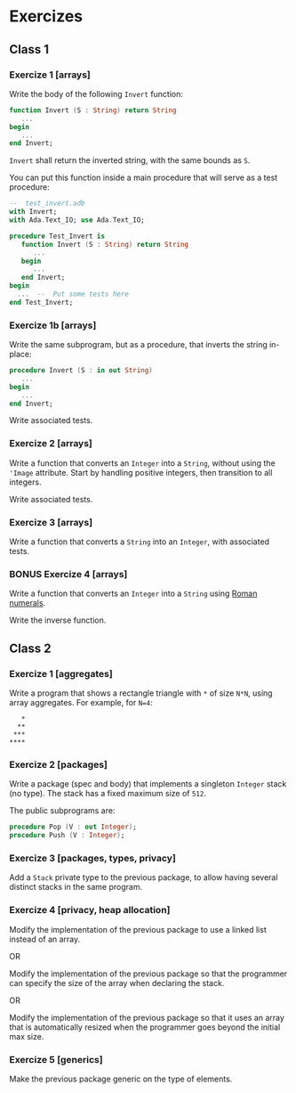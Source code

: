 Exercizes
=========

Class 1
-------

### Exercize 1 [arrays]

Write the body of the following `Invert` function:

```ada
function Invert (S : String) return String
   ...
begin
   ...
end Invert;
```

`Invert` shall return the inverted string, with the same bounds as `S`.

You can put this function inside a main procedure that will serve as a test procedure:

```ada
--  test_invert.adb
with Invert;
with Ada.Text_IO; use Ada.Text_IO;

procedure Test_Invert is
   function Invert (S : String) return String
      ...
   begin
      ...
   end Invert;
begin
  ...  --  Put some tests here
end Test_Invert;
```

### Exercize 1b [arrays]

Write the same subprogram, but as a procedure, that inverts the string in-place:

```ada
procedure Invert (S : in out String)
   ...
begin
   ...
end Invert;
```

Write associated tests.

### Exercize 2 [arrays]

Write a function that converts an `Integer` into a `String`, without using the
`'Image` attribute. Start by handling positive integers, then transition to all
integers.

Write associated tests.

### Exercize 3 [arrays]

Write a function that converts a `String` into an `Integer`, with associated
tests.

### BONUS Exercize 4 [arrays]

Write a function that converts an `Integer` into a `String` using
[Roman numerals](https://en.wikipedia.org/wiki/Roman_numerals).

Write the inverse function.

Class 2
-------

### Exercize 1 [aggregates]

Write a program that shows a rectangle triangle with `*` of size `N*N`, using
array aggregates. For example, for `N=4`:

~~~
   *
  **
 ***
****
~~~

### Exercize 2 [packages]

Write a package (spec and body) that implements a singleton `Integer` stack (no
type). The stack has a fixed maximum size of `512`.

The public subprograms are:

```ada
procedure Pop (V : out Integer);
procedure Push (V : Integer);
```

### Exercize 3 [packages, types, privacy]

Add a `Stack` private type to the previous package, to allow having several
distinct stacks in the same program.

### Exercize 4 [privacy, heap allocation]

Modify the implementation of the previous package to use a linked list instead
of an array.

OR

Modify the implementation of the previous package so that the programmer can
specify the size of the array when declaring the stack.

OR

Modify the implementation of the previous package so that it uses an array that
is automatically resized when the programmer goes beyond the initial max size.

### Exercize 5 [generics]

Make the previous package generic on the type of elements.
